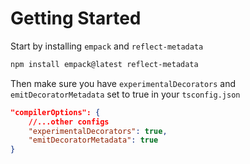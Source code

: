 # Getting Started

Start by installing `empack` and `reflect-metadata`

```sh
npm install empack@latest reflect-metadata
```

Then make sure you have `experimentalDecorators` and `emitDecoratorMetadata` set to true in your `tsconfig.json`

```json
"compilerOptions": {
    //...other configs
    "experimentalDecorators": true,
    "emitDecoratorMetadata": true
}
```
